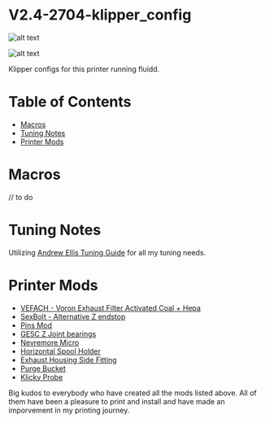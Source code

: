 # V2.4-2704-klipper_config

![alt text](https://media.discordapp.net/attachments/902712169102188594/927735408559784006/IMG_6419.jpg?width=753&height=1004)

![alt text](https://user-images.githubusercontent.com/70730842/162551341-4ec032d8-dd3d-4ef9-b59f-69d76e0266df.png)


Klipper configs for this printer running fluidd.

# Table of Contents 
- [Macros](#macros)
- [Tuning Notes](#tuning-notes)
- [Printer Mods](#printer-mods)

# Macros

// to do

# Tuning Notes

Utilizing [Andrew Ellis Tuning Guide](https://github.com/AndrewEllis93/Print-Tuning-Guide) for all my tuning needs.


# Printer Mods

* [VEFACH - Voron Exhaust Filter Activated Coal + Hepa](https://github.com/VoronDesign/VoronUsers/tree/master/printer_mods/KevinAkaSam/VEFACH)
* [SexBolt - Alternative Z endstop](https://github.com/hartk1213/MISC/tree/main/Voron%20Mods/Voron%202/2.4/Voron2.4_SexBolt_ZEndstop)
* [Pins Mod](https://github.com/hartk1213/MISC/tree/main/Voron%20Mods/Voron%202/2.4/Voron2.4_Pins_Mod)
* [GE5C Z Joint bearings](https://github.com/hartk1213/MISC/tree/main/Voron%20Mods/Voron%202/2.4/Voron2.4_GE5C)
* [Nevremore Micro](https://github.com/nevermore3d/Nevermore_Micro)
* [Horizontal Spool Holder](https://github.com/VoronDesign/VoronUsers/tree/master/printer_mods/BladeScraper-Designs/Horizontal-Spool-Holder)
* [Exhaust Housing Side Fitting](https://github.com/VoronDesign/VoronUsers/tree/master/printer_mods/togi/exhaust_housing_side_fitting)
* [Purge Bucket](https://github.com/VoronDesign/VoronUsers/tree/master/printer_mods/edwardyeeks/Decontaminator_Purge_Bucket_&_Nozzle_Scrubber)
* [Klicky Probe](https://github.com/VoronDesign/VoronUsers/tree/master/printer_mods/JosAr/Klicky-Probe)

Big kudos to everybody who have created all the mods listed above. All of them have been a pleasure to print and install and have made an imporvement in my printing journey.
